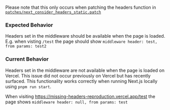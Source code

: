Please note that this only occurs when patching the headers function in [`patches/next_consider_headers_static.patch`](patches/next_consider_headers_static.patch)


### Expected Behavior
Headers set in the middleware should be available when the page is loaded.
E.g. when visting `/test` the page should show `middleware header: test, from params: test2`

### Current Behavior
Headers set in the middleware are not available when the page is loaded on Vercel. This issue did not occur previously on Vercel but has recently surfaced.
This functionality works correctly when running Next.js locally using `pnpm run start`.

When visiting https://missing-headers-reproduction.vercel.app/test the page shows `middleware header: null, from params: test`